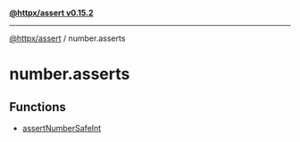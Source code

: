 [**@httpx/assert v0.15.2**](../README.md)

***

[@httpx/assert](../README.md) / number.asserts

# number.asserts

## Functions

- [assertNumberSafeInt](functions/assertNumberSafeInt.md)
